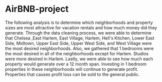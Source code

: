 # AirBNB-project
The following analysis is to determine which neighborhoods and property sizes are most attractive
for vacation rentals and how much money did they generate. 
Through the data cleaning process, we were able to determine that Chelsea ,East Harlem, East Village, 
Harlem, Hell's Kitchen, Lower East Side, Midtown, Upper East Side, 
Upper West Side, and West Village were the most desired neighborhoods. 
Also, we gathered that 1 bedrooms were the most desired in all of the neighborhoods except for Harlem. 
Studios were more desired in Harlem. 
Lastly, we were able to see how much each property would generate over a 12 month span. 
Investing in 1 bedroom properties in these neighborhoods will continue to generate profit. 
Properties that causes profit loss can be sold to the general public.

